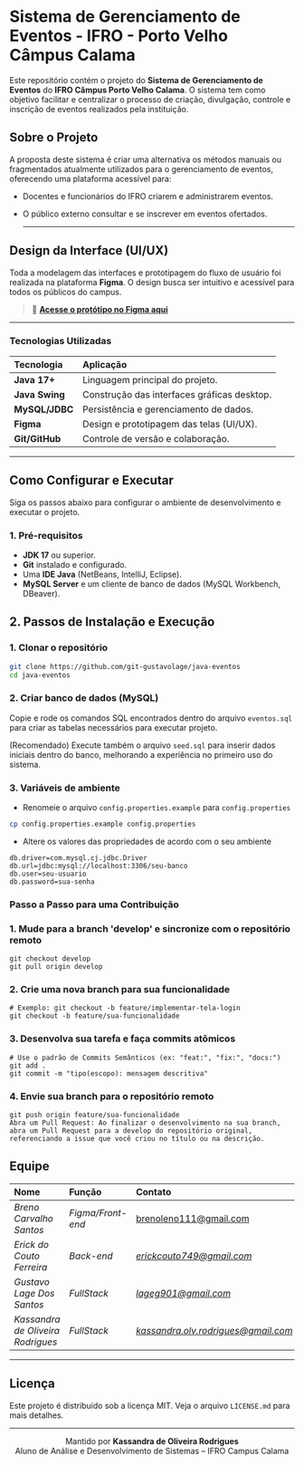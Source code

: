# Sistema de Gerenciamento de Eventos - IFRO - Porto Velho Câmpus Calama

Este repositório contém o projeto do **Sistema de Gerenciamento de Eventos** do **IFRO Câmpus Porto Velho Calama**. O sistema tem como objetivo facilitar e centralizar o processo de criação, divulgação, controle e inscrição de eventos realizados pela instituição.

## Sobre o Projeto

A proposta deste sistema é criar uma alternativa os métodos manuais ou fragmentados atualmente utilizados para o gerenciamento de eventos, oferecendo uma plataforma acessível para:

- Docentes e funcionários do IFRO criarem e administrarem eventos.
- O público externo consultar e se inscrever em eventos ofertados.

  ---

## Design da Interface (UI/UX)

Toda a modelagem das interfaces e prototipagem do fluxo de usuário foi realizada na plataforma **Figma**. O design busca ser intuitivo e acessível para todos os públicos do campus.

> 🔗 **[Acesse o protótipo no Figma aqui](https://www.figma.com/design/jsaz1RhHSy6JO9HLVJ6Hdv/Untitled?m=auto&t=HubLDjVgVnRlhtyn-6)**

---

### Tecnologias Utilizadas

| Tecnologia | Aplicação |
| :--- | :--- |
| **Java 17+** | Linguagem principal do projeto. |
| **Java Swing** | Construção das interfaces gráficas desktop. |
| **MySQL/JDBC** | Persistência e gerenciamento de dados. |
| **Figma** | Design e prototipagem das telas (UI/UX). |
| **Git/GitHub** | Controle de versão e colaboração. |

---

## Como Configurar e Executar

Siga os passos abaixo para configurar o ambiente de desenvolvimento e executar o projeto.

### 1. Pré-requisitos

-   **JDK 17** ou superior.
-   **Git** instalado e configurado.
-   Uma **IDE Java** (NetBeans, IntelliJ, Eclipse).
-   **MySQL Server** e um cliente de banco de dados (MySQL Workbench, DBeaver).
  
## 2. Passos de Instalação e Execução

### 1. Clonar o repositório
```bash
git clone https://github.com/git-gustavolage/java-eventos
cd java-eventos
```

### 2. Criar banco de dados (MySQL)

Copie e rode os comandos SQL encontrados dentro do arquivo `eventos.sql` para criar as tabelas necessários para executar projeto.

(Recomendado) Execute também o arquivo `seed.sql` para inserir dados iniciais dentro do banco, melhorando a experiência no primeiro uso do sistema.

### 3. Variáveis de ambiente

- Renomeie o arquivo `config.properties.example` para `config.properties`

```bash
cp config.properties.example config.properties
```

- Altere os valores das propriedades de acordo com o seu ambiente

```
db.driver=com.mysql.cj.jdbc.Driver
db.url=jdbc:mysql://localhost:3306/seu-banco
db.user=seu-usuario
db.password=sua-senha
```

### Passo a Passo para uma Contribuição

### 1. Mude para a branch 'develop' e sincronize com o repositório remoto
```
git checkout develop
git pull origin develop
```
### 2. Crie uma nova branch para sua funcionalidade
```
# Exemplo: git checkout -b feature/implementar-tela-login
git checkout -b feature/sua-funcionalidade
```
### 3. Desenvolva sua tarefa e faça commits atômicos
```
# Use o padrão de Commits Semânticos (ex: "feat:", "fix:", "docs:")
git add .
git commit -m "tipo(escopo): mensagem descritiva"
```

### 4. Envie sua branch para o repositório remoto
```
git push origin feature/sua-funcionalidade
Abra um Pull Request: Ao finalizar o desenvolvimento na sua branch, abra um Pull Request para a develop do repositório original, referenciando a issue que você criou no título ou na descrição.
```

## Equipe

| Nome                         | Função                             | Contato                       |
| :--------------------------- | :--------------------------------- | :---------------------------- |
| *Breno Carvalho Santos* | *Figma/Front-end* | brenoleno111@gmail.com   |
| *Erick do Couto Ferreira* | *Back-end* | *erickcouto749@gmail.com* |
|  *Gustavo Lage Dos Santos* | *FullStack* | *lageg901@gmail.com* |
| *Kassandra de Oliveira Rodrigues* | *FullStack* | *kassandra.olv.rodrigues@gmail.com* |

---

## Licença

Este projeto é distribuído sob a licença MIT. Veja o arquivo `LICENSE.md` para mais detalhes.


---

<p align="center">
  Mantido por <strong>Kassandra de Oliveira Rodrigues</strong>
  <br>
  Aluno de Análise e Desenvolvimento de Sistemas – IFRO Campus Calama
</p>
